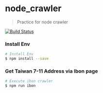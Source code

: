 # node_crawler
> Practice for node crawler

[![Build Status](https://travis-ci.com/jerseysu/node_crawler.svg?branch=master)](https://travis-ci.com/jerseysu/node_crawler)

### Install Env
```sh
# Install Env
$ npm install --save
```

### Get Taiwan 7-11 Address via Ibon page

```sh
# Execute ibon crawler
$ npm run ibon
```